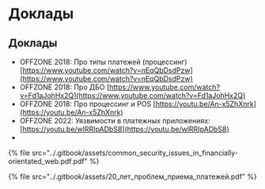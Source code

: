 # Доклады

## Доклады

* OFFZONE 2018: Про типы платежей (процессинг) [https://www.youtube.com/watch?v=nEqQbDsdPzw](https://www.youtube.com/watch?v=nEqQbDsdPzw)
* OFFZONE 2018: Про ДБО [https://www.youtube.com/watch?v=Fd1aJohHx2Q](https://www.youtube.com/watch?v=Fd1aJohHx2Q)
* OFFZONE 2018: Про процессинг и POS [https://youtu.be/An-x5ZhXnrk](https://youtu.be/An-x5ZhXnrk)
* OFFZONE 2022: Уязвимости в платежных приложениях: [https://youtu.be/wlRRIpADbS8](https://youtu.be/wlRRIpADbS8)
*

{% file src="../.gitbook/assets/common_security_issues_in_financially-orientated_web.pdf.pdf" %}

{% file src="../.gitbook/assets/20_лет_проблем_приема_платежей.pdf" %}
